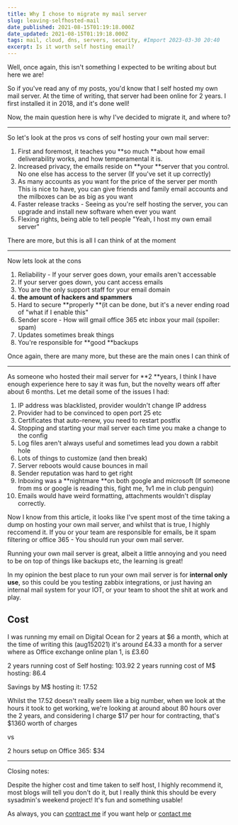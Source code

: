 ```yaml
---
title: Why I chose to migrate my mail server
slug: leaving-selfhosted-mail
date_published: 2021-08-15T01:19:18.000Z
date_updated: 2021-08-15T01:19:18.000Z
tags: mail, cloud, dns, servers, security, #Import 2023-03-30 20:40
excerpt: Is it worth self hosting email?
---
```


Well, once again, this isn't something I expected to be writing about but here we are!

So if you've read any of my posts, you'd know that I self hosted my own mail server. At the time of writing, that server had been online for 2 years. I first installed it in 2018, and it's done well! 

Now, the main question here is why I've decided to migrate it, and where to?

---

So let's look at the pros vs cons of self hosting your own mail server:

1. First and foremost, it teaches you **so much **about how email deliverability works, and how temperamental it is. 
2. Increased privacy, the emails reside on **your **server that you control. No one else has access to the server (If you've set it up correctly) 
3. As many accounts as you want for the price of the server per month
This is nice to have, you can give friends and family email accounts and the milboxes can be as big as you want
4. Faster release tracks - Seeing as you're self hosting the server, you can upgrade and install new software when ever you want
5. Flexing rights, being able to tell people "Yeah, I host my own email server" 

There are more, but this is all I can think of at the moment

---

Now lets look at the cons

1. Reliability - If your server goes down, your emails aren't accessable
2. If your server goes down, you cant access emails
3. You are the only support staff for your email domain
4. **the amount of hackers and spammers**
5. Hard to secure **properly **(it can be done, but it's a never ending road of "what if I enable this"
6. Sender score - How will gmail office 365 etc inbox your mail (spoiler: spam)
7. Updates sometimes break things
8. You're responsible for **good **backups 

Once again, there are many more, but these are the main ones I can think of

---

As someone who hosted their mail server for **2 **years, I think I have enough experience here to say it was fun, but the novelty wears off after about 6 months. Let me detail some of the issues I had:

1. IP address was blacklisted, provider wouldn't change IP address
2. Provider had to be convinced to open port 25 etc
3. Certificates that auto-renew, you need to restart postfix 
4. Stopping and starting your mail server each time you make a change to the config
5. Log files aren't always useful and sometimes lead you down a rabbit hole
6. Lots of things to customize (and then break)
7. Server reboots would cause bounces in mail
8. Sender reputation was hard to get right
9. Inboxing was a **nightmare **on both google and microsoft
(If someone from ms or google is reading this, fight me, 1v1 me in club penguin)
10. Emails would have weird formatting, attachments wouldn't display correctly. 

Now I know from this article, it looks like I've spent most of the time taking a dump on hosting your own mail server, and whilst that is true, I highly reccomend it. If you or your team are responsible for emails, be it spam filtering or office 365 - You should run your own mail server.

Running your own mail server is great, albeit a little annoying and you need to be on top of things like backups etc, the learning is great!

In my opinion the best place to run your own mail server is for **internal only use**, so this could be you testing zabbix integrations, or just having an internal mail system for your IOT, or your team to shoot the shit at work and play.

## Cost

I was running my email on Digital Ocean for 2 years at $6 a month, which at the time of writing this (aug152021) it's around £4.33 a month for a server where as Office exchange online plan 1, is £3.60 

2 years running cost of Self hosting: 103.92
2 years running cost of M$ hosting: 86.4

Savings by M$ hosting it: 17.52

Whilst the 17.52 doesn't really seem like a big number, when we look at the hours it took to get working, we're looking at around about 80 hours over the 2 years, and considering I charge $17 per hour for contracting, that's $1360 worth of charges

vs

2 hours setup on Office 365: $34

---

Closing notes:

Despite the higher cost and time taken to self host, I highly recommend it, most blogs will tell you don't do it, but I really think this should be every sysadmin's weekend project! It's fun and something usable!

As always, you can [contract me](https://www.upwork.com/freelancers/~01c61ee9802b94133e) if you want help or [contact me](mailto:website@breadnet.co.uk)
